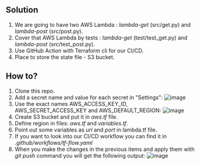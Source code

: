 ## Solution
1. We are going to have two AWS Lambda : *lambda-get* (src/get.py) and *lambda-post* (src/post.py).
2. Cover that AWS Lambda by tests : *lambda-get* (test/test_get.py) and *lambda-post* (src/test_post.py).
3. Use GitHub Action with Terraform cli for our CI/CD.
4. Place to store the state file - S3 bucket.

## How to?
1. Clone this repo. 
2. Add a secret name and value for each secret in "Settings":
![image](https://drive.google.com/uc?export=view&id=1PBOix6Mgqo4uoUCJtaZ3Hh5tzzzQB0mJ)
3. Use the exact names AWS_ACCESS_KEY_ID, AWS_SECRET_ACCESS_KEY and AWS_DEFAULT_REGION:
![image](https://drive.google.com/uc?export=view&id=1eP0C5kldta3jwrsxV9j73ezroQm56S8z)
4. Create S3 bucket and put it in *aws.tf* file.
5. Define region in files: *aws.tf* and *variables.tf*.
6. Point out some variables as *url* and *port* in lambda.tf file.
7. If you want to look into our CI/CD workflow you can find it in *.github/workflows/tf-flow.yaml*
8. When you make the changes in the previous items and apply them with *git push* command you will get the following output:
![image](https://drive.google.com/uc?export=view&id=1T5JHALfwdfmuNpIaV2nvuPNESXH29Ey-)